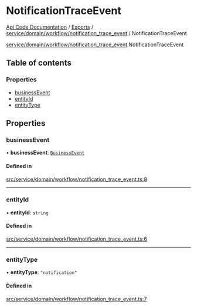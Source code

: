 # NotificationTraceEvent
 
[Api Code Documentation](../README.md) / [Exports](../modules.md) / [service/domain/workflow/notification\_trace\_event](../modules/service_domain_workflow_notification_trace_event.md) / NotificationTraceEvent

[service/domain/workflow/notification_trace_event](../modules/service_domain_workflow_notification_trace_event.md).NotificationTraceEvent

## Table of contents

### Properties

- [businessEvent](service_domain_workflow_notification_trace_event.NotificationTraceEvent.md#businessevent)
- [entityId](service_domain_workflow_notification_trace_event.NotificationTraceEvent.md#entityid)
- [entityType](service_domain_workflow_notification_trace_event.NotificationTraceEvent.md#entitytype)

## Properties

### businessEvent

• **businessEvent**: [`BusinessEvent`](../modules/service_domain_business_event.md#businessevent)

#### Defined in

[src/service/domain/workflow/notification_trace_event.ts:8](https://github.com/openkfw/TruBudget/blob/aca360d/api/src/service/domain/workflow/notification_trace_event.ts#L8)

___

### entityId

• **entityId**: `string`

#### Defined in

[src/service/domain/workflow/notification_trace_event.ts:6](https://github.com/openkfw/TruBudget/blob/aca360d/api/src/service/domain/workflow/notification_trace_event.ts#L6)

___

### entityType

• **entityType**: ``"notification"``

#### Defined in

[src/service/domain/workflow/notification_trace_event.ts:7](https://github.com/openkfw/TruBudget/blob/aca360d/api/src/service/domain/workflow/notification_trace_event.ts#L7)
